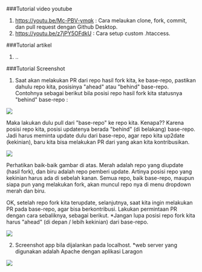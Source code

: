 ###Tutorial video youtube 
1. https://youtu.be/Mc-PBV-ymqk : Cara melaukan clone, fork, commit, dan pull request dengan Github Desktop.
2. https://youtu.be/z7jPY5OFdkU : Cara setup custom .htaccess.

###Tutorial artikel
1. ..

###Tutorial Screenshot
1. Saat akan melakukan PR dari repo hasil fork kita, ke base-repo, pastikan dahulu repo kita, posisinya "ahead" atau "behind" base-repo. Contohnya sebagai berikut bila posisi repo hasil fork kita statusnya "behind" base-repo :
<img src="https://raw.githubusercontent.com/mudrikul/open-CI-web/master/img/behind.JPG">

Maka lakukan dulu pull dari "base-repo" ke repo kita. Kenapa?? Karena posisi repo kita, posisi updatenya berada "behind" (di belakang) base-repo. Jadi harus meminta update dulu dari base-repo, agar repo kita up2date (kekinian), baru kita bisa melakukan PR dari yang akan kita kontribusikan.

<img src="https://raw.githubusercontent.com/mudrikul/open-CI-web/master/img/prku.JPG">

Perhatikan baik-baik gambar di atas. Merah adalah repo yang diupdate (hasil fork), dan biru adalah repo pemberi update. Artinya posisi repo yang kekinian harus ada di sebelah kanan. Semua repo, baik base-repo, maupun siapa pun yang melakukan fork, akan muncul repo nya di menu dropdown merah dan biru.

OK, setelah repo fork kita terupdate, selanjutnya, saat kita ingin melakukan PR pada base-repo, agar bisa berkontribusi. Lakukan permintaan PR dengan cara sebaliknya, sebagai berikut. *Jangan lupa posisi repo fork kita harus "ahead" (di depan / lebih kekinian) dari base-repo.

<img src="https://raw.githubusercontent.com/mudrikul/open-CI-web/master/img/pr.JPG">

2. Screenshot app bila dijalankan pada localhost. *web server yang digunakan adalah Apache dengan aplikasi Laragon

<img src="https://raw.githubusercontent.com/mudrikul/open-CI-web/master/img/ss.JPG">
